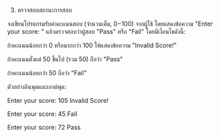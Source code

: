 3. ตรวจสอบสถานะการสอบ 

จงเขียนโปรแกรมรับค่าคะแนนสอบ (จำนวนเต็ม, 0−100) จากผู้ใช้ โดยแสดงข้อความ "Enter your score: " แล้วตรวจสอบว่าผู้สอบ "Pass" หรือ "Fail" โดยมีเงื่อนไขดังนี้:

ถ้าคะแนนน้อยกว่า 0 หรือมากกว่า 100 ให้แสดงข้อความ "Invalid Score!"

ถ้าคะแนนตั้งแต่ 50 ขึ้นไป (รวม 50) ถือว่า "Pass"

ถ้าคะแนนน้อยกว่า 50 ถือว่า "Fail"

ตัวอย่างอินพุตและเอาต์พุต:

Enter your score: 105
Invalid Score!

Enter your score: 45
Fail

Enter your score: 72
Pass